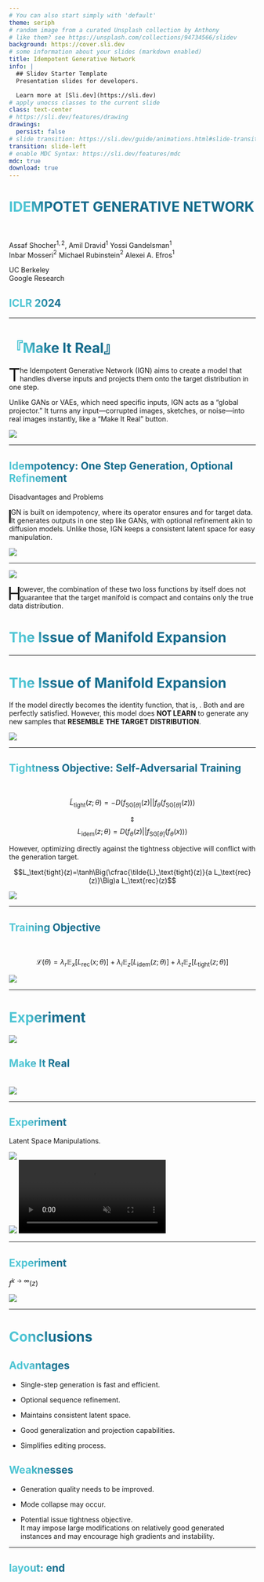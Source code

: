 ```yaml
---
# You can also start simply with 'default'
theme: seriph
# random image from a curated Unsplash collection by Anthony
# like them? see https://unsplash.com/collections/94734566/slidev
background: https://cover.sli.dev
# some information about your slides (markdown enabled)
title: Idempotent Generative Network
info: |
  ## Slidev Starter Template
  Presentation slides for developers.

  Learn more at [Sli.dev](https://sli.dev)
# apply unocss classes to the current slide
class: text-center
# https://sli.dev/features/drawing
drawings:
  persist: false
# slide transition: https://sli.dev/guide/animations.html#slide-transitions
transition: slide-left
# enable MDC Syntax: https://sli.dev/features/mdc
mdc: true
download: true
---
```


<h1><a href="https://openreview.net/forum?id=XIaS66XkNA"><span class="text-14">I</span>DEMPOTET <span class="text-14">G</span>ENERATIVE <span class="text-14">N</span>ETWORK</a></h1>

<br/>

Assaf Shocher$^{1,2}$,
Amil Dravid$^1$
Yossi Gandelsman$^1$  
Inbar Mosseri$^2$
Michael Rubinstein$^2$
Alexei A. Efros$^1$

<p class="text-justify pl-90">
<katex-elem expr='^1' /> UC Berkeley<br/>
<katex-elem expr='^2' /> Google Research
</p>

## ICLR 2024

<div class="abs-br m-6 flex gap-2">
  <a href="https://github.com/toonnyy8-notes/Idempotent-Generative-Network" target="_blank" alt="GitHub" title="Open in GitHub"
    class="text-xl slidev-icon-btn opacity-50 !border-none !hover:text-white">
    <carbon-logo-github />
  </a>
</div>

<!--
The last comment block of each slide will be treated as slide notes. It will be visible and editable in Presenter Mode along with the slide. [Read more in the docs](https://sli.dev/guide/syntax.html#notes)
-->

<style>
  .slidev-layout.cover h1 {
    font-size: 2.5rem;
    line-height: 3rem;
  }
</style>

---

# 『Make It Real』

<span></span>

<p class="text-xl first-letter">
The Idempotent Generative Network (IGN) aims to create a model that handles diverse inputs and projects them onto the target distribution in one step.
</p>

<p class="text-xl ">
Unlike GANs or VAEs, which need specific inputs, IGN acts as a “global projector.” It turns any input—corrupted images, sketches, or noise—into real images instantly, like a “Make It Real” button.
</p>

<img src="/assets/proj2.jpg"/>

<SlideCurrentNo class="absolute bottom-4 right-8" />

<style>
h1 {
  background-color: #2B90B6;
  background-image: linear-gradient(45deg, #4EC5D4 10%, #146b8c 20%);
  background-size: 100%;
  -webkit-background-clip: text;
  -moz-background-clip: text;
  -webkit-text-fill-color: transparent;
  -moz-text-fill-color: transparent;
}

.first-letter::first-letter {
  -webkit-initial-letter: 2;
  initial-letter: 2;
}
</style>

---

## Idempotency: One Step Generation, Optional Refinement

<span class="text-xl">Disadvantages and Problems</span>

<p class="text-xl first-letter">
IGN is built on idempotency, where its operator <katex-elem expr="f"/> ensures <katex-elem expr="f(f(z)) = f(z)"/> and <katex-elem expr="f(x) = x"/> for target data. It generates outputs in one step like GANs, with optional refinement akin to diffusion models. Unlike those, IGN keeps a consistent latent space for easy manipulation.
</p>

<div class="relative">
<img class="w-3/4 m-auto" src="/assets/project.jpg"/>

<katex-elem v-click expr="L_\text{rec}(x;\theta)=D\Big(x\Big|\Big|f_\theta(x)\Big)" class="text-#373 absolute top-60 left-58"/>
<katex-elem v-click expr="L_\text{idem}(z;\theta)=D\Big(f_\theta(z)\Big|\Big|f_{\text{SG}[\theta]}\big(f_\theta(x)\big)\Big)" class="text-#33A absolute top-25 left-80"/>
</div>

<SlideCurrentNo class="absolute bottom-4 right-8" />

<style>
h2 {
  background-color: #2B90B6;
  background-image: linear-gradient(45deg, #4EC5D4 10%, #146b8c 20%);
  background-size: 100%;
  -webkit-background-clip: text;
  -moz-background-clip: text;
  -webkit-text-fill-color: transparent;
  -moz-text-fill-color: transparent;
}
.slidev-layout h2 + p {
    margin-top: 0rem;
    margin-bottom: 1rem;
    opacity: 0.5;
}
.first-letter::first-letter {
  -webkit-initial-letter: 2;
  initial-letter: 2;
}
</style>

---

<div class="relative">
<img class="w-3/4 m-auto" src="/assets/project.jpg"/>

<katex-elem expr="L_\text{rec}(x;\theta)=D\Big(x\Big|\Big|f_\theta(x)\Big)" class="text-#373 absolute top-60 left-58"/>
<katex-elem expr="L_\text{idem}(z;\theta)=D\Big(f_\theta(z)\Big|\Big|f_{\text{SG}[\theta]}\big(f_\theta(x)\big)\Big)" class="text-#33A absolute top-25 left-80"/>
</div>

<p class="text-xl first-letter">
However, the combination of these two loss functions by itself does not guarantee that the target manifold is compact and contains only the true data distribution.
</p>

# <span v-click>The Issue of Manifold Expansion</span>

<SlideCurrentNo class="absolute bottom-4 right-8" />

<style>
h1 {
  background-color: #2B90B6;
  background-image: linear-gradient(45deg, #4EC5D4 10%, #146b8c 20%);
  background-size: 100%;
  -webkit-background-clip: text;
  -moz-background-clip: text;
  -webkit-text-fill-color: transparent;
  -moz-text-fill-color: transparent;
}
.slidev-layout h2 + p {
    margin-top: 0rem;
    margin-bottom: 1rem;
    opacity: 0.5;
}
.first-letter::first-letter {
  -webkit-initial-letter: 2;
  initial-letter: 2;
}
</style>

---

# The Issue of Manifold Expansion
<span></span>

<p class="text-xl">
If the model <katex-elem expr="f" /> directly becomes the identity function, that is, <katex-elem expr="f(z) = z,\forall z" />. Both <katex-elem expr="L_\text{rec}" /> and <katex-elem expr="L_\text{idem}" /> are perfectly satisfied.
However, this model does <strong>NOT LEARN</strong> to generate any new samples that <strong>RESEMBLE THE TARGET DISTRIBUTION</strong>.
</p>

<div class="relative">
<img class="w-3/4 m-auto" src="/assets/identity.svg"/>

<katex-elem expr="L_\text{rec}(x;\theta)" class="text-#373 absolute top-60 left-58"/>
<katex-elem expr="L_\text{idem}(z;\theta)" class="text-#33A absolute top-10 left-140"/>
</div>

<SlideCurrentNo class="absolute bottom-4 right-8" />

<style>
h1 {
  background-color: #2B90B6;
  background-image: linear-gradient(45deg, #4EC5D4 10%, #146b8c 20%);
  background-size: 100%;
  -webkit-background-clip: text;
  -moz-background-clip: text;
  -webkit-text-fill-color: transparent;
  -moz-text-fill-color: transparent;
}
.slidev-layout h2 + p {
    margin-top: 0rem;
    margin-bottom: 1rem;
    opacity: 0.5;
}
.first-letter::first-letter {
  -webkit-initial-letter: 2;
  initial-letter: 2;
}
</style>

---

## Tightness Objective<span v-click>: Self-Adversarial Training</span> 
<br/>

$$\tilde L_\text{tight}(z;\theta)=-D\Big(f_{\text{SG}[\theta]}(z)\Big|\Big|f_\theta\big(f_{\text{SG}[\theta]}(z)\big)\Big)$$

<div v-after>

$$\Updownarrow$$
$$L_\text{idem}(z;\theta)=D\Big(f_\theta(z)\Big|\Big|f_{\text{SG}[\theta]}\big(f_\theta(x)\big)\Big)$$
</div>

<p v-click class="text-xl">
However, optimizing directly against the tightness objective will conflict with the generation target.
</p>

<div v-click>

$$L_\text{tight}(z)=\tanh\Big(\cfrac{\tilde{L}_\text{tight}(z)}{a L_\text{rec}(z)}\Big)a L_\text{rec}(z)$$
</div>

<img v-after class="absolute top-20 left-0 z--1" src="/assets/geogebra-export.svg" />

<SlideCurrentNo class="absolute bottom-4 right-8" />

<style>
h2 {
  background-color: #2B90B6;
  background-image: linear-gradient(45deg, #4EC5D4 10%, #146b8c 20%);
  background-size: 100%;
  -webkit-background-clip: text;
  -moz-background-clip: text;
  -webkit-text-fill-color: transparent;
  -moz-text-fill-color: transparent;
}
.slidev-layout h2 + p {
    margin-top: 0rem;
    margin-bottom: 1rem;
    opacity: 0.5;
}
</style>

---

## Training Objective
<br/>

$$\mathcal{L}(\theta)=\lambda_r\mathbb{E}_x[L_\text{rec}(x;\theta)]+\lambda_i\mathbb{E}_z[L_\text{idem}(z;\theta)]+\lambda_t\mathbb{E}_z[L_\text{tight}(z;\theta)]$$

<img class="w-3/4 m-auto" src="/assets/archi2.jpg" />


<SlideCurrentNo class="absolute bottom-4 right-8" />

<style>
h2 {
  background-color: #2B90B6;
  background-image: linear-gradient(45deg, #4EC5D4 10%, #146b8c 20%);
  background-size: 100%;
  -webkit-background-clip: text;
  -moz-background-clip: text;
  -webkit-text-fill-color: transparent;
  -moz-text-fill-color: transparent;
}
.slidev-layout h2 + p {
    margin-top: 0rem;
    margin-bottom: 1rem;
    opacity: 0.5;
}
</style>

---

<div class="grid grid-cols-12">
<div class="col-span-3">

# Experiment
</div>
<img class="col-span-9" src="/assets/generation.jpg"/>

</div>

<h2 v-click>Make It Real</h2>
<br/>

<img v-after class="w-4/5 m-auto" src="/assets/proj3.jpg"/>

<SlideCurrentNo class="absolute bottom-4 right-8" />

<style>
h1 {
  background-color: #2B90B6;
  background-image: linear-gradient(45deg, #4EC5D4 10%, #146b8c 20%);
  background-size: 100%;
  -webkit-background-clip: text;
  -moz-background-clip: text;
  -webkit-text-fill-color: transparent;
  -moz-text-fill-color: transparent;
}
h2 {
  background-color: #2B90B6;
  background-image: linear-gradient(45deg, #4EC5D4 10%, #146b8c 20%);
  background-size: 100%;
  -webkit-background-clip: text;
  -moz-background-clip: text;
  -webkit-text-fill-color: transparent;
  -moz-text-fill-color: transparent;
}
</style>

---

<div class="grid grid-cols-4">
<div class="col-span-2">

## Experiment
<span class="text-2xl">Latent Space Manipulations.</span>

<img src="/assets/composit.png"/>

</div>

<div class="col-span-2">
<img v-click src="/assets/noise_arithmtic.jpg"/>
<video v-click class="w-full" autoplay loop muted>
  <source src="/assets/celeba.mp4" type="video/mp4">
</video>
</div>

</div>

<SlideCurrentNo class="absolute bottom-4 right-8" />

<style>
h2 {
  background-color: #2B90B6;
  background-image: linear-gradient(45deg, #4EC5D4 10%, #146b8c 20%);
  background-size: 100%;
  -webkit-background-clip: text;
  -moz-background-clip: text;
  -webkit-text-fill-color: transparent;
  -moz-text-fill-color: transparent;
}
.slidev-layout h2 + p {
    margin-top: 0rem;
    margin-bottom: 1rem;
    opacity: 0.5;
}
</style>

---

## Experiment
<span class="text-2xl">$f^{k\to\infty}(z)$</span>


<img class="w-3/5 absolute top-28 left-50 z--1" src="/assets/k-to-infty.png"/>

<SlideCurrentNo class="absolute bottom-4 right-8" />

<style>
h2 {
  background-color: #2B90B6;
  background-image: linear-gradient(45deg, #4EC5D4 10%, #146b8c 20%);
  background-size: 100%;
  -webkit-background-clip: text;
  -moz-background-clip: text;
  -webkit-text-fill-color: transparent;
  -moz-text-fill-color: transparent;
}
.slidev-layout h2 + p {
    margin-top: 0rem;
    margin-bottom: 1rem;
    opacity: 0.5;
}
</style>

---

# Conclusions


<div class="grid grid-cols-2">

<div>

## Advantages

- Single-step generation is fast and efficient.  

- Optional sequence refinement. 
- Maintains consistent latent space. 
- Good generalization and projection capabilities. 
- Simplifies editing process.

</div>


<div>

## Weaknesses

- Generation quality needs to be improved.  

- Mode collapse may occur.  

- Potential issue tightness objective.  
It may impose large modifications on relatively good generated instances and may encourage high gradients and instability.

</div>

</div>

<SlideCurrentNo class="absolute bottom-4 right-8" />

<style>
h1 {
  background-color: #2B90B6;
  background-image: linear-gradient(45deg, #4EC5D4 10%, #146b8c 20%);
  background-size: 100%;
  -webkit-background-clip: text;
  -moz-background-clip: text;
  -webkit-text-fill-color: transparent;
  -moz-text-fill-color: transparent;
}
</style>



---
layout: end
---
